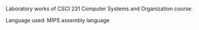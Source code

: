 Laboratory works of CSCI 231 Computer Systems and Organization course.

Language used: MIPS assembly language

